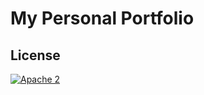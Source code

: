 # My Personal Portfolio

## License

[![Apache 2](https://img.shields.io/badge/license-Apache%202-blue.svg)](./LICENSE.txt)
